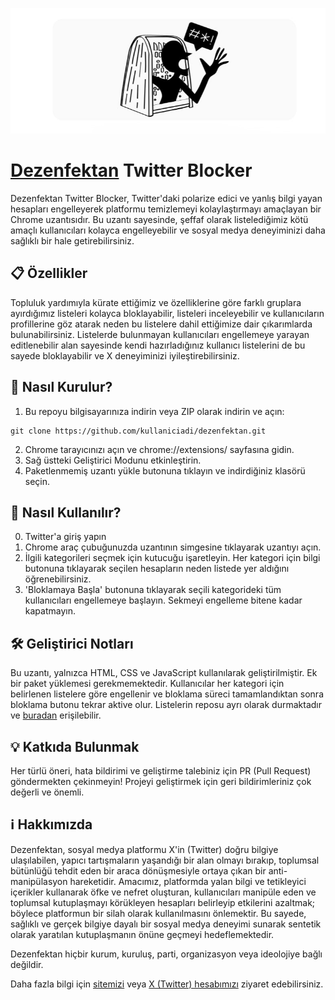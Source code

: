 ![](./icons/banner.jpg)

# [Dezenfektan](https://sites.google.com/view/dezenfektan/home) Twitter Blocker
Dezenfektan Twitter Blocker, Twitter'daki polarize edici ve yanlış bilgi yayan hesapları engelleyerek platformu temizlemeyi kolaylaştırmayı amaçlayan bir Chrome uzantısıdır. 
Bu uzantı sayesinde, şeffaf olarak listelediğimiz kötü amaçlı kullanıcıları kolayca engelleyebilir ve sosyal medya deneyiminizi daha sağlıklı bir hale getirebilirsiniz.

## 📋 Özellikler
Topluluk yardımıyla kürate ettiğimiz ve özelliklerine göre farklı gruplara ayırdığımız listeleri kolayca bloklayabilir, listeleri inceleyebilir ve kullanıcıların profillerine göz atarak neden bu listelere dahil ettiğimize dair çıkarımlarda bulunabilirsiniz. Listelerde bulunmayan kullanıcıları engellemeye yarayan editlenebilir alan sayesinde kendi hazırladığınız kullanıcı listelerini de bu sayede bloklayabilir ve X deneyiminizi iyileştirebilirsiniz.

## 🚀 Nasıl Kurulur?
1. Bu repoyu bilgisayarınıza indirin veya ZIP olarak indirin ve açın:
```
git clone https://github.com/kullaniciadi/dezenfektan.git
```
2. Chrome tarayıcınızı açın ve chrome://extensions/ sayfasına gidin.
3. Sağ üstteki Geliştirici Modunu etkinleştirin.
4. Paketlenmemiş uzantı yükle butonuna tıklayın ve indirdiğiniz klasörü seçin.

## 🔧 Nasıl Kullanılır?

0. Twitter'a giriş yapın
1. Chrome araç çubuğunuzda uzantının simgesine tıklayarak uzantıyı açın.
2. İlgili kategorileri seçmek için kutucuğu işaretleyin. Her kategori için bilgi butonuna tıklayarak seçilen hesapların neden listede yer aldığını öğrenebilirsiniz.
3. 'Bloklamaya Başla' butonuna tıklayarak seçili kategorideki tüm kullanıcıları engellemeye başlayın. Sekmeyi engelleme bitene kadar kapatmayın.

## 🛠 Geliştirici Notları
Bu uzantı, yalnızca HTML, CSS ve JavaScript kullanılarak geliştirilmiştir. Ek bir paket yüklemesi gerekmemektedir.
Kullanıcılar her kategori için belirlenen listelere göre engellenir ve bloklama süreci tamamlandıktan sonra bloklama butonu tekrar aktive olur.
Listelerin reposu ayrı olarak durmaktadır ve [buradan](https://github.com/dznfktn/list) erişilebilir. 

## 💡 Katkıda Bulunmak
Her türlü öneri, hata bildirimi ve geliştirme talebiniz için PR (Pull Request) göndermekten çekinmeyin!
Projeyi geliştirmek için geri bildirimleriniz çok değerli ve önemli. 

## ℹ️ Hakkımızda
Dezenfektan, sosyal medya platformu X'in (Twitter) doğru bilgiye ulaşılabilen, yapıcı tartışmaların yaşandığı bir alan olmayı bırakıp, toplumsal bütünlüğü tehdit eden bir araca dönüşmesiyle ortaya çıkan bir anti-manipülasyon hareketidir. Amacımız, platformda yalan bilgi ve tetikleyici içerikler kullanarak öfke ve nefret oluşturan, kullanıcıları manipüle eden ve toplumsal kutuplaşmayı körükleyen hesapları belirleyip etkilerini azaltmak; böylece platformun bir silah olarak kullanılmasını önlemektir. Bu sayede, sağlıklı ve gerçek bilgiye dayalı bir sosyal medya deneyimi sunarak sentetik olarak yaratılan kutuplaşmanın önüne geçmeyi hedeflemektedir.

Dezenfektan hiçbir kurum, kuruluş, parti, organizasyon veya ideolojiye bağlı değildir. 

Daha fazla bilgi için [sitemizi](https://sites.google.com/view/dezenfektan/home) veya [X (Twitter) hesabımızı](https://x.com/dezen_fektan) ziyaret edebilirsiniz.

